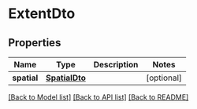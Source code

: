 # ExtentDto

## Properties
Name | Type | Description | Notes
------------ | ------------- | ------------- | -------------
**spatial** | [**SpatialDto**](SpatialDto.md) |  | [optional] 

[[Back to Model list]](../README.md#documentation-for-models) [[Back to API list]](../README.md#documentation-for-api-endpoints) [[Back to README]](../README.md)

